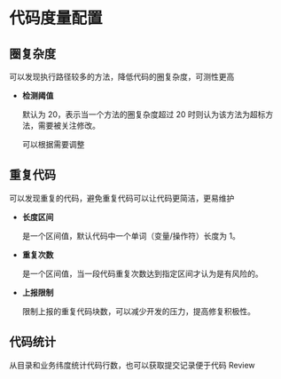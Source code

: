 # 代码度量配置

## 圈复杂度

可以发现执行路径较多的方法，降低代码的圈复杂度，可测性更高

- **检测阈值**

  默认为 20，表示当一个方法的圈复杂度超过 20 时则认为该方法为超标方法，需要被关注修改。

  可以根据需要调整

## 重复代码

可以发现重复的代码，避免重复代码可以让代码更简洁，更易维护

- **长度区间**

  是一个区间值，默认代码中一个单词（变量/操作符）长度为 1。

- **重复次数**

  是一个区间值，当一段代码重复次数达到指定区间才认为是有风险的。

- **上报限制**

  限制上报的重复代码块数，可以减少开发的压力，提高修复积极性。

## 代码统计

从目录和业务纬度统计代码行数，也可以获取提交记录便于代码 Review
